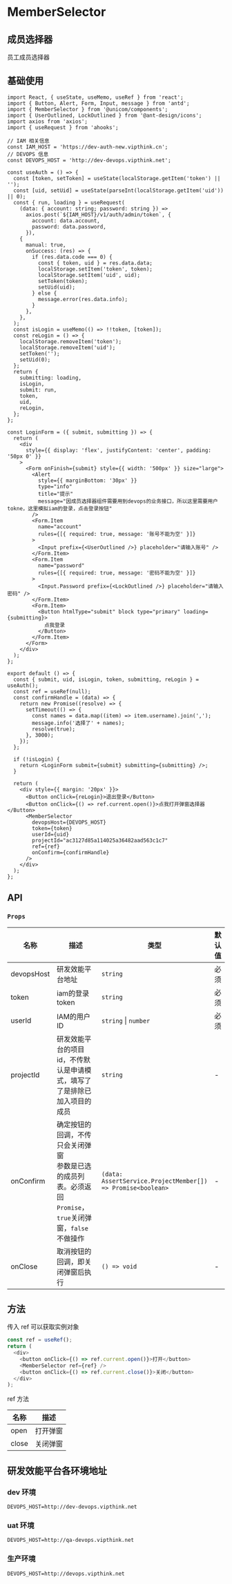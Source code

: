 # MemberSelector

## 成员选择器

员工成员选择器

## 基础使用

```tsx
import React, { useState, useMemo, useRef } from 'react';
import { Button, Alert, Form, Input, message } from 'antd';
import { MemberSelector } from '@unicom/components';
import { UserOutlined, LockOutlined } from '@ant-design/icons';
import axios from 'axios';
import { useRequest } from 'ahooks';

// IAM 相关信息
const IAM_HOST = 'https://dev-auth-new.vipthink.cn';
// DEVOPS 信息
const DEVOPS_HOST = 'http://dev-devops.vipthink.net';

const useAuth = () => {
  const [token, setToken] = useState(localStorage.getItem('token') || '');
  const [uid, setUid] = useState(parseInt(localStorage.getItem('uid')) || 0);
  const { run, loading } = useRequest(
    (data: { account: string; password: string }) =>
      axios.post(`${IAM_HOST}/v1/auth/admin/token`, {
        account: data.account,
        password: data.password,
      }),
    {
      manual: true,
      onSuccess: (res) => {
        if (res.data.code === 0) {
          const { token, uid } = res.data.data;
          localStorage.setItem('token', token);
          localStorage.setItem('uid', uid);
          setToken(token);
          setUid(uid);
        } else {
          message.error(res.data.info);
        }
      },
    },
  );
  const isLogin = useMemo(() => !!token, [token]);
  const reLogin = () => {
    localStorage.removeItem('token');
    localStorage.removeItem('uid');
    setToken('');
    setUid(0);
  };
  return {
    submitting: loading,
    isLogin,
    submit: run,
    token,
    uid,
    reLogin,
  };
};

const LoginForm = ({ submit, submitting }) => {
  return (
    <div
      style={{ display: 'flex', justifyContent: 'center', padding: '50px 0' }}
    >
      <Form onFinish={submit} style={{ width: '500px' }} size="large">
        <Alert
          style={{ marginBottom: '30px' }}
          type="info"
          title="提示"
          message="因成员选择器组件需要用到devops的业务接口，所以这里需要用户tokne，这里模拟iam的登录，点击登录按钮"
        />
        <Form.Item
          name="account"
          rules={[{ required: true, message: '账号不能为空' }]}
        >
          <Input prefix={<UserOutlined />} placeholder="请输入账号" />
        </Form.Item>
        <Form.Item
          name="password"
          rules={[{ required: true, message: '密码不能为空' }]}
        >
          <Input.Password prefix={<LockOutlined />} placeholder="请输入密码" />
        </Form.Item>
        <Form.Item>
          <Button htmlType="submit" block type="primary" loading={submitting}>
            点我登录
          </Button>
        </Form.Item>
      </Form>
    </div>
  );
};

export default () => {
  const { submit, uid, isLogin, token, submitting, reLogin } = useAuth();
  const ref = useRef(null);
  const confirmHandle = (data) => {
    return new Promise((resolve) => {
      setTimeout(() => {
        const names = data.map((item) => item.username).join(',');
        message.info('选择了' + names);
        resolve(true);
      }, 3000);
    });
  };

  if (!isLogin) {
    return <LoginForm submit={submit} submitting={submitting} />;
  }

  return (
    <div style={{ margin: '20px' }}>
      <Button onClick={reLogin}>退出登录</Button>
      <Button onClick={() => ref.current.open()}>点我打开弹窗选择器</Button>
      <MemberSelector
        devopsHost={DEVOPS_HOST}
        token={token}
        userId={uid}
        projectId="ac3127d85a114025a36482aad563c1c7"
        ref={ref}
        onConfirm={confirmHandle}
      />
    </div>
  );
};
```

## API

### `Props`

<table>
  <thead>
    <tr>
      <th width="100">名称</th>
      <th width="600">描述</th>
      <th >类型</th>
      <th>默认值</th>
    </tr>
  </thead>
  <tbody>
    <tr>
      <td>devopsHost</td>
      <td>研发效能平台地址</td>
      <td><code>string</code></td>
      <td>必须</td>
    </tr>
      <tr>
      <td>token</td>
      <td>iam的登录token</td>
      <td><code>string</code></td>
      <td>必须</td>
    </tr>
    <tr>
      <td>userId</td>
      <td>IAM的用户ID</td>
      <td><code>string</code> | <code>number</code></td>
      <td>必须</td>
    </tr>
    <tr>
      <td>projectId</td>
      <td>研发效能平台的项目id，不传默认是申请模式，填写了了是排除已加入项目的成员</td>
      <td><code>string</code></td>
      <td>-</td>
    </tr>
    <tr>
      <td>onConfirm</td>
      <td>
      <div>确定按钮的回调，不传只会关闭弹窗</div>
        <div>参数是已选的成员列表。必须返回<code>Promise</code>，<code>true</code>关闭弹窗，<code>false</code>不做操作</div></td>
      <td><code>(data: AssertService.ProjectMember[]) => Promise&lt;boolean&gt;</code></td>
      <td>
        -
      </td>
    </tr>
    <tr>
      <td>onClose</td>
      <td>取消按钮的回调，即关闭弹窗后执行</td>
      <td><code>() => void</code></td>
      <td>-</td>
    </tr>
  </tbody>
</table>

## 方法

传入 ref 可以获取实例对象

```ts
const ref = useRef();
return (
  <div>
    <button onClick={() => ref.current.open()}>打开</button>
    <MemberSelector ref={ref} />
    <button onClick={() => ref.current.close()}>关闭</button>
  </div>
);
```

ref 方法

<table>
  <thead>
    <tr>
      <th>名称</th>
      <th>描述</th>
    </tr>
  </thead>
  <tbody>
    <tr>
      <td>open</td>
      <td>打开弹窗</td>
    </tr>
    <tr>
      <td>close</td>
      <td>关闭弹窗</td>
    </tr>
  </tbody>
</table>

## 研发效能平台各环境地址

### dev 环境

```shell
DEVOPS_HOST=http://dev-devops.vipthink.net
```

### uat 环境

```shell
DEVOPS_HOST=http://qa-devops.vipthink.net
```

### 生产环境

```shell
DEVOPS_HOST=http://devops.vipthink.net
```
